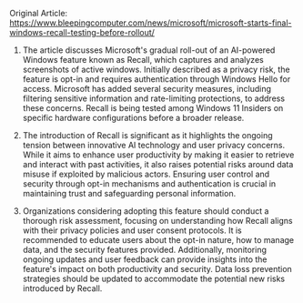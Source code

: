 Original Article: https://www.bleepingcomputer.com/news/microsoft/microsoft-starts-final-windows-recall-testing-before-rollout/

1) The article discusses Microsoft's gradual roll-out of an AI-powered Windows feature known as Recall, which captures and analyzes screenshots of active windows. Initially described as a privacy risk, the feature is opt-in and requires authentication through Windows Hello for access. Microsoft has added several security measures, including filtering sensitive information and rate-limiting protections, to address these concerns. Recall is being tested among Windows 11 Insiders on specific hardware configurations before a broader release.

2) The introduction of Recall is significant as it highlights the ongoing tension between innovative AI technology and user privacy concerns. While it aims to enhance user productivity by making it easier to retrieve and interact with past activities, it also raises potential risks around data misuse if exploited by malicious actors. Ensuring user control and security through opt-in mechanisms and authentication is crucial in maintaining trust and safeguarding personal information.

3) Organizations considering adopting this feature should conduct a thorough risk assessment, focusing on understanding how Recall aligns with their privacy policies and user consent protocols. It is recommended to educate users about the opt-in nature, how to manage data, and the security features provided. Additionally, monitoring ongoing updates and user feedback can provide insights into the feature's impact on both productivity and security. Data loss prevention strategies should be updated to accommodate the potential new risks introduced by Recall.